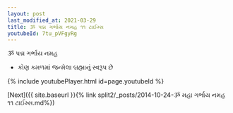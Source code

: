 ```yaml
---
layout: post
last_modified_at: 2021-03-29
title: ૐ પદ્મ ગર્ભાય નમહ ૧૧ ટાઈમ્સ
youtubeId: 7tu_pVFgyRg
---
```

 
 
 ૐ પદ્મ ગર્ભાય નમહ  
 
 -  કોણ કમળમાં જન્મેલા બ્રહ્માનું સ્વરૂપ છે 
 
  
 
  
 
 
 
 
 
 


{% include youtubePlayer.html id=page.youtubeId %}
 
[Next]({{ site.baseurl }}{% link  split2/_posts/2014-10-24-ૐ મહા ગર્ભાય નમહ ૧૧ ટાઈમ્સ.md%})
 
